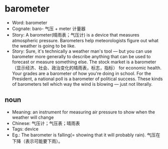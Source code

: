 # barometer

- Word: barometer
- Cognate: baro- 气压 + meter 计量器
- Story: A barometer(晴雨表；气压计) is a device that measures atmospheric pressure. Barometers help meteorologists figure out what the weather is going to be like.
- Story: Sure, it's technically a weather man's tool — but you can use barometer more generally to describe anything that can be used to forecast or measure something else. The stock market is a barometer（显示经济、社会、政治变化的晴雨表，标志，指标） for economic health. Your grades are a barometer of how you're doing in school. For the President, a national poll is a barometer of political success. These kinds of barometers tell which way the wind is blowing — just not literally.

## noun

- Meaning: an instrument for measuring air pressure to show when the weather will change
- Chinese: 气压计；气压表；晴雨表
- Tags: device
- Eg.: The barometer is falling(= showing that it will probably rain). 气压在下降（表示可能要下雨）。

